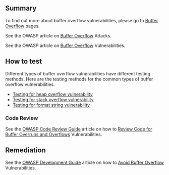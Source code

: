 Summary
-------

To find out more about buffer overflow vulnerabilities, please go to [Buffer Overflow](Buffer_Overflow "wikilink") pages.

See the OWASP article on [Buffer Overflow](Buffer_overflow_attack "wikilink") Attacks.

See the OWASP article on [Buffer Overflow](Buffer_Overflow "wikilink") Vulnerabilities.

How to test
-----------

Different types of buffer overflow vulnerabilities have different testing methods. Here are the testing methods for the common types of buffer overflow vulnerabilities.

-   [Testing for heap overflow vulnerability](Testing_for_Heap_Overflow "wikilink")
-   [Testing for stack overflow vulnerability](Testing_for_Stack_Overflow "wikilink")
-   [Testing for format string vulnerability](Testing_for_Format_String "wikilink")

### Code Review

See the [OWASP Code Review Guide](:Category:OWASP_Code_Review_Project "wikilink") article on how to [Review Code for Buffer Overruns and Overflows](Reviewing_Code_for_Buffer_Overruns_and_Overflows "wikilink") Vulnerabilities.

Remediation
-----------

See the [OWASP Development Guide](:Category:OWASP_Guide_Project "wikilink") article on how to [Avoid Buffer Overflow](Buffer_Overflows "wikilink") Vulnerabilities.
